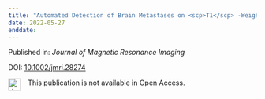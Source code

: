 ```yaml
---
title: "Automated Detection of Brain Metastases on <scp>T1</scp> ‐Weighted <scp>MRI</scp> Using a Convolutional Neural Network: Impact of Volume Aware Loss and Sampling Strategy"
date: 2022-05-27
enddate:
---
```


Published in: *Journal of Magnetic Resonance Imaging*

DOI: [10.1002/jmri.28274](https://doi.org/10.1002/jmri.28274)

<img src="https://upload.wikimedia.org/wikipedia/commons/thumb/0/0e/Closed_Access_logo_transparent.svg/1200px-Closed_Access_logo_transparent.svg.png" alt="drawing" width="25" align="left"/> &nbsp;&nbsp;&nbsp;This publication is not available in Open Access.


